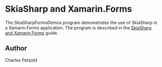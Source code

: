 SkiaSharp and Xamarin.Forms
================

The SkiaSharpFormsDemos program demonstrates the use of SkiaSharp in a Xamarin.Forms application. The program is described in the [SkiaSharp and Xamarin Forms](https://developer.xamarin.com/guides/xamarin-forms/advanced/skiasharp/) guide.

Author
------
Charles Petzold